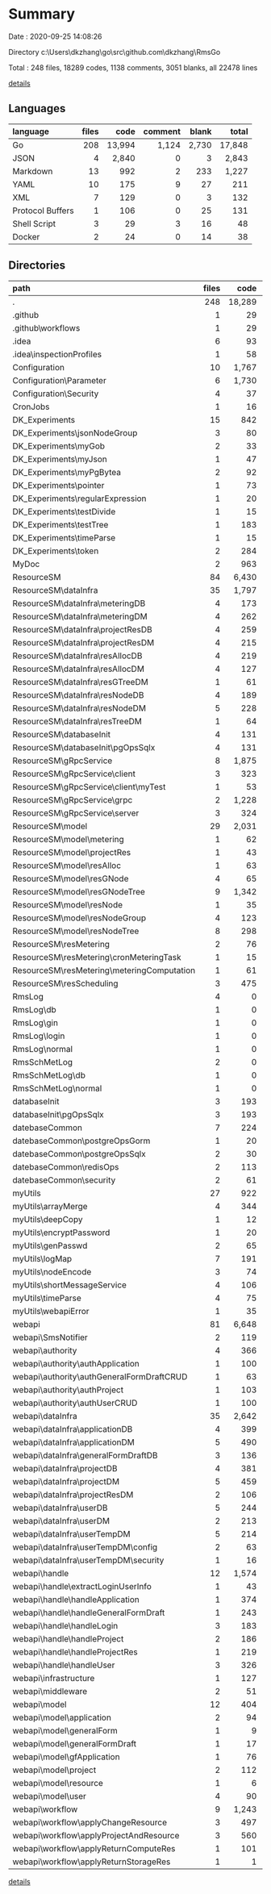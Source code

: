 # Summary

Date : 2020-09-25 14:08:26

Directory c:\Users\dkzhang\go\src\github.com\dkzhang\RmsGo

Total : 248 files,  18289 codes, 1138 comments, 3051 blanks, all 22478 lines

[details](details.md)

## Languages
| language | files | code | comment | blank | total |
| :--- | ---: | ---: | ---: | ---: | ---: |
| Go | 208 | 13,994 | 1,124 | 2,730 | 17,848 |
| JSON | 4 | 2,840 | 0 | 3 | 2,843 |
| Markdown | 13 | 992 | 2 | 233 | 1,227 |
| YAML | 10 | 175 | 9 | 27 | 211 |
| XML | 7 | 129 | 0 | 3 | 132 |
| Protocol Buffers | 1 | 106 | 0 | 25 | 131 |
| Shell Script | 3 | 29 | 3 | 16 | 48 |
| Docker | 2 | 24 | 0 | 14 | 38 |

## Directories
| path | files | code | comment | blank | total |
| :--- | ---: | ---: | ---: | ---: | ---: |
| . | 248 | 18,289 | 1,138 | 3,051 | 22,478 |
| .github | 1 | 29 | 0 | 9 | 38 |
| .github\workflows | 1 | 29 | 0 | 9 | 38 |
| .idea | 6 | 93 | 0 | 0 | 93 |
| .idea\inspectionProfiles | 1 | 58 | 0 | 0 | 58 |
| Configuration | 10 | 1,767 | 8 | 18 | 1,793 |
| Configuration\Parameter | 6 | 1,730 | 0 | 10 | 1,740 |
| Configuration\Security | 4 | 37 | 8 | 8 | 53 |
| CronJobs | 1 | 16 | 4 | 7 | 27 |
| DK_Experiments | 15 | 842 | 29 | 147 | 1,018 |
| DK_Experiments\jsonNodeGroup | 3 | 80 | 0 | 13 | 93 |
| DK_Experiments\myGob | 2 | 33 | 8 | 11 | 52 |
| DK_Experiments\myJson | 1 | 47 | 0 | 8 | 55 |
| DK_Experiments\myPgBytea | 2 | 92 | 0 | 18 | 110 |
| DK_Experiments\pointer | 1 | 73 | 0 | 15 | 88 |
| DK_Experiments\regularExpression | 1 | 20 | 1 | 7 | 28 |
| DK_Experiments\testDivide | 1 | 15 | 0 | 5 | 20 |
| DK_Experiments\testTree | 1 | 183 | 1 | 29 | 213 |
| DK_Experiments\timeParse | 1 | 15 | 0 | 4 | 19 |
| DK_Experiments\token | 2 | 284 | 19 | 37 | 340 |
| MyDoc | 2 | 963 | 2 | 216 | 1,181 |
| ResourceSM | 84 | 6,430 | 404 | 1,028 | 7,862 |
| ResourceSM\dataInfra | 35 | 1,797 | 82 | 387 | 2,266 |
| ResourceSM\dataInfra\meteringDB | 4 | 173 | 1 | 37 | 211 |
| ResourceSM\dataInfra\meteringDM | 4 | 262 | 21 | 65 | 348 |
| ResourceSM\dataInfra\projectResDB | 4 | 259 | 5 | 47 | 311 |
| ResourceSM\dataInfra\projectResDM | 4 | 215 | 11 | 48 | 274 |
| ResourceSM\dataInfra\resAllocDB | 4 | 219 | 3 | 39 | 261 |
| ResourceSM\dataInfra\resAllocDM | 4 | 127 | 1 | 29 | 157 |
| ResourceSM\dataInfra\resGTreeDM | 1 | 61 | 0 | 14 | 75 |
| ResourceSM\dataInfra\resNodeDB | 4 | 189 | 2 | 36 | 227 |
| ResourceSM\dataInfra\resNodeDM | 5 | 228 | 38 | 54 | 320 |
| ResourceSM\dataInfra\resTreeDM | 1 | 64 | 0 | 18 | 82 |
| ResourceSM\databaseInit | 4 | 131 | 3 | 27 | 161 |
| ResourceSM\databaseInit\pgOpsSqlx | 4 | 131 | 3 | 27 | 161 |
| ResourceSM\gRpcService | 8 | 1,875 | 88 | 271 | 2,234 |
| ResourceSM\gRpcService\client | 3 | 323 | 39 | 63 | 425 |
| ResourceSM\gRpcService\client\myTest | 1 | 53 | 5 | 10 | 68 |
| ResourceSM\gRpcService\grpc | 2 | 1,228 | 33 | 171 | 1,432 |
| ResourceSM\gRpcService\server | 3 | 324 | 16 | 37 | 377 |
| ResourceSM\model | 29 | 2,031 | 177 | 217 | 2,425 |
| ResourceSM\model\metering | 1 | 62 | 1 | 13 | 76 |
| ResourceSM\model\projectRes | 1 | 43 | 5 | 12 | 60 |
| ResourceSM\model\resAlloc | 1 | 63 | 1 | 14 | 78 |
| ResourceSM\model\resGNode | 4 | 65 | 1 | 16 | 82 |
| ResourceSM\model\resGNodeTree | 9 | 1,342 | 153 | 62 | 1,557 |
| ResourceSM\model\resNode | 1 | 35 | 1 | 8 | 44 |
| ResourceSM\model\resNodeGroup | 4 | 123 | 4 | 26 | 153 |
| ResourceSM\model\resNodeTree | 8 | 298 | 11 | 66 | 375 |
| ResourceSM\resMetering | 2 | 76 | 29 | 22 | 127 |
| ResourceSM\resMetering\cronMeteringTask | 1 | 15 | 20 | 8 | 43 |
| ResourceSM\resMetering\meteringComputation | 1 | 61 | 9 | 14 | 84 |
| ResourceSM\resScheduling | 3 | 475 | 24 | 86 | 585 |
| RmsLog | 4 | 0 | 0 | 4 | 4 |
| RmsLog\db | 1 | 0 | 0 | 1 | 1 |
| RmsLog\gin | 1 | 0 | 0 | 1 | 1 |
| RmsLog\login | 1 | 0 | 0 | 1 | 1 |
| RmsLog\normal | 1 | 0 | 0 | 1 | 1 |
| RmsSchMetLog | 2 | 0 | 0 | 2 | 2 |
| RmsSchMetLog\db | 1 | 0 | 0 | 1 | 1 |
| RmsSchMetLog\normal | 1 | 0 | 0 | 1 | 1 |
| databaseInit | 3 | 193 | 3 | 32 | 228 |
| databaseInit\pgOpsSqlx | 3 | 193 | 3 | 32 | 228 |
| datebaseCommon | 7 | 224 | 32 | 56 | 312 |
| datebaseCommon\postgreOpsGorm | 1 | 20 | 0 | 6 | 26 |
| datebaseCommon\postgreOpsSqlx | 2 | 30 | 9 | 9 | 48 |
| datebaseCommon\redisOps | 2 | 113 | 20 | 28 | 161 |
| datebaseCommon\security | 2 | 61 | 3 | 13 | 77 |
| myUtils | 27 | 922 | 145 | 241 | 1,308 |
| myUtils\arrayMerge | 4 | 344 | 12 | 78 | 434 |
| myUtils\deepCopy | 1 | 12 | 0 | 3 | 15 |
| myUtils\encryptPassword | 1 | 20 | 0 | 4 | 24 |
| myUtils\genPasswd | 2 | 65 | 4 | 14 | 83 |
| myUtils\logMap | 7 | 191 | 83 | 57 | 331 |
| myUtils\nodeEncode | 3 | 74 | 5 | 14 | 93 |
| myUtils\shortMessageService | 4 | 106 | 40 | 36 | 182 |
| myUtils\timeParse | 4 | 75 | 1 | 27 | 103 |
| myUtils\webapiError | 1 | 35 | 0 | 8 | 43 |
| webapi | 81 | 6,648 | 510 | 1,275 | 8,433 |
| webapi\SmsNotifier | 2 | 119 | 0 | 26 | 145 |
| webapi\authority | 4 | 366 | 12 | 48 | 426 |
| webapi\authority\authApplication | 1 | 100 | 3 | 13 | 116 |
| webapi\authority\authGeneralFormDraftCRUD | 1 | 63 | 3 | 10 | 76 |
| webapi\authority\authProject | 1 | 103 | 3 | 13 | 119 |
| webapi\authority\authUserCRUD | 1 | 100 | 3 | 12 | 115 |
| webapi\dataInfra | 35 | 2,642 | 103 | 560 | 3,305 |
| webapi\dataInfra\applicationDB | 4 | 399 | 7 | 65 | 471 |
| webapi\dataInfra\applicationDM | 5 | 490 | 8 | 88 | 586 |
| webapi\dataInfra\generalFormDraftDB | 3 | 136 | 0 | 26 | 162 |
| webapi\dataInfra\projectDB | 4 | 381 | 17 | 91 | 489 |
| webapi\dataInfra\projectDM | 5 | 459 | 29 | 132 | 620 |
| webapi\dataInfra\projectResDM | 2 | 106 | 3 | 23 | 132 |
| webapi\dataInfra\userDB | 5 | 244 | 12 | 35 | 291 |
| webapi\dataInfra\userDM | 2 | 213 | 21 | 50 | 284 |
| webapi\dataInfra\userTempDM | 5 | 214 | 6 | 50 | 270 |
| webapi\dataInfra\userTempDM\config | 2 | 63 | 1 | 13 | 77 |
| webapi\dataInfra\userTempDM\security | 1 | 16 | 0 | 5 | 21 |
| webapi\handle | 12 | 1,574 | 87 | 259 | 1,920 |
| webapi\handle\extractLoginUserInfo | 1 | 43 | 26 | 9 | 78 |
| webapi\handle\handleApplication | 1 | 374 | 2 | 58 | 434 |
| webapi\handle\handleGeneralFormDraft | 1 | 243 | 15 | 37 | 295 |
| webapi\handle\handleLogin | 3 | 183 | 23 | 40 | 246 |
| webapi\handle\handleProject | 2 | 186 | 1 | 28 | 215 |
| webapi\handle\handleProjectRes | 1 | 219 | 6 | 38 | 263 |
| webapi\handle\handleUser | 3 | 326 | 14 | 49 | 389 |
| webapi\infrastructure | 1 | 127 | 22 | 32 | 181 |
| webapi\middleware | 2 | 51 | 14 | 16 | 81 |
| webapi\model | 12 | 404 | 79 | 99 | 582 |
| webapi\model\application | 2 | 94 | 3 | 18 | 115 |
| webapi\model\generalForm | 1 | 9 | 0 | 2 | 11 |
| webapi\model\generalFormDraft | 1 | 17 | 1 | 4 | 22 |
| webapi\model\gfApplication | 1 | 76 | 6 | 19 | 101 |
| webapi\model\project | 2 | 112 | 6 | 26 | 144 |
| webapi\model\resource | 1 | 6 | 0 | 2 | 8 |
| webapi\model\user | 4 | 90 | 63 | 28 | 181 |
| webapi\workflow | 9 | 1,243 | 189 | 200 | 1,632 |
| webapi\workflow\applyChangeResource | 3 | 497 | 107 | 77 | 681 |
| webapi\workflow\applyProjectAndResource | 3 | 560 | 41 | 88 | 689 |
| webapi\workflow\applyReturnComputeRes | 1 | 101 | 35 | 17 | 153 |
| webapi\workflow\applyReturnStorageRes | 1 | 1 | 0 | 1 | 2 |

[details](details.md)